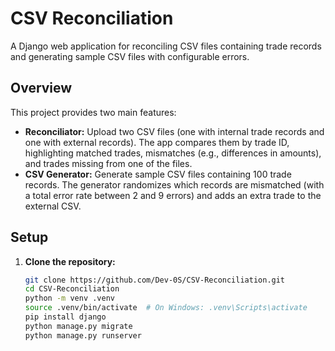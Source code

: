 # CSV Reconciliation

A Django web application for reconciling CSV files containing trade records and generating sample CSV files with configurable errors.

## Overview

This project provides two main features:
- **Reconciliator:** Upload two CSV files (one with internal trade records and one with external records). The app compares them by trade ID, highlighting matched trades, mismatches (e.g., differences in amounts), and trades missing from one of the files.
- **CSV Generator:** Generate sample CSV files containing 100 trade records. The generator randomizes which records are mismatched (with a total error rate between 2 and 9 errors) and adds an extra trade to the external CSV.

## Setup

1. **Clone the repository:**
   ```bash
   git clone https://github.com/Dev-0S/CSV-Reconciliation.git
   cd CSV-Reconciliation
   python -m venv .venv
   source .venv/bin/activate  # On Windows: .venv\Scripts\activate
   pip install django
   python manage.py migrate
   python manage.py runserver
   
